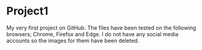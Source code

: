 # Project1
My very first project on GitHub.
The files have been tested on the following browsers; Chrome, Firefox and Edge.
I do not have any social media accounts so the images for them have been deleted.
